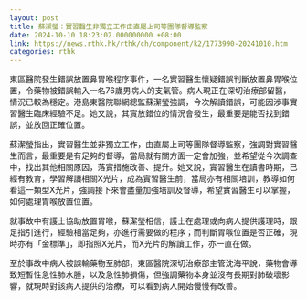 ```yaml
---
layout: post
title: 蘇潔瑩：實習醫生非獨立工作由直屬上司等團隊督導監察
date: 2024-10-10 18:23:02.000000000 +08:00
link: https://news.rthk.hk/rthk/ch/component/k2/1773990-20241010.htm
categories: rthk
---
```


東區醫院發生錯誤放置鼻胃喉程序事件，一名實習醫生懷疑錯誤判斷放置鼻胃喉位置，令藥物被錯誤輸入一名76歲男病人的支氣管。病人現正在深切治療部留醫，情況已較為穩定。港島東醫院聯網總監蘇潔瑩強調，今次解讀錯誤，可能因涉事實習醫生臨床經驗不足。她又說，其實放錯位的情況會發生，最重要是能否找到錯誤，並放回正確位置。

蘇潔瑩指出，實習醫生並非獨立工作，由直屬上司等團隊督導監察，強調對實習醫生而言，最重要是有足夠的督導，當局就有關方面一定會加強，並希望從今次調查中，找出其他相關原因，落實措施改善、提升。她又說，實習醫生在讀書時期，已經有教育，學習解讀相關X光片，成為實習醫生前，當局亦有相關培訓，教導如何看這一類型X光片，強調接下來會盡量加強培訓及督導，希望實習醫生可以掌握，如何處理胃喉放置位置。

就事故中有護士協助放置胃喉，蘇潔瑩相信，護士在處理或向病人提供護理時，跟足指引進行，經驗相當足夠，亦進行需要做的程序；而判斷胃喉位置是否正確，現時亦有「金標準」，即指照X光片，而X光片的解讀工作，亦一直在做。

至於事故中病人被誤輸藥物至肺部，東區醫院深切治療部主管沈海平說，藥物會導致短暫性急性肺水腫，以及急性肺損傷，但強調藥物本身並沒有長期對肺破壞影響，就現時對該病人提供的治療，可以看到病人開始慢慢有改善。
